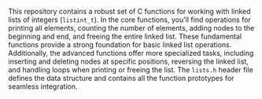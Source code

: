 This repository contains a robust set of C functions for working with linked lists of integers (`listint_t`). In the core functions, you'll find operations for printing all elements, counting the number of elements, adding nodes to the beginning and end, and freeing the entire linked list. These fundamental functions provide a strong foundation for basic linked list operations. Additionally, the advanced functions offer more specialized tasks, including inserting and deleting nodes at specific positions, reversing the linked list, and handling loops when printing or freeing the list. The `lists.h` header file defines the data structure and contains all the function prototypes for seamless integration.